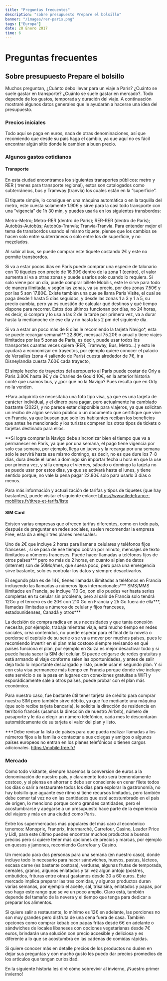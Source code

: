```yaml
---
title: "Preguntas frecuentes"
description: "sobre presupuesto Prepare el bolsillo"
banner: "/images/rer-paris.png"
tags: ["Europa"]
date: 20 Enero 2017
time: 6
---
```



# Preguntas frecuentes
## Sobre presupuesto Prepare el bolsillo

Muchos preguntan, ¿Cuánto debo llevar para un viaje a París?  ¿Cuánto se suele gastar en transporte?  ¿Cuánto se suele gastar en mercado?.
Todo depende de los gustos, temporada y duración del viaje. A continuación mostraré algunos datos generales que le ayudarán a hacerse una idea del presupuesto.

### Precios iniciales

Todo aquí se paga en euros, nada de otras denominaciones, así que recomiendo que desde su país haga el cambio, ya que aquí no es fácil encontrar algún sitio donde le cambien a buen precio.

### Algunos gastos cotidianos

#### Transporte

En esta ciudad encontramos los siguientes transportes públicos: metro y RER ( trenes para transporte regional), estos son catalogados como subterráneos, bus y Tramway (tranvía) los cuales están en la “superficie”.

El tiquete simple, lo consigue en una máquina automática o en la taquilla del metro, este cuesta solamente 1.90€ y sirve para la casi todo transporte con una  “vigencia” de  1h 30 min, y puedes usarla en los siguientes transbordos: 

Metro-Metro; Metro-RER (dentro de París); RER-RER (dentro de París); Autobús-Autobús;  Autobús-Tranvía; Tranvía-Tranvía. Para entender mejor el tema de transbordos usando el mismo tiquete, piense que los cambios se hacen solo entre subterráneos o solo entre los de superficie, y no mezclados.

Al subir al bus, se puede comprar este tiquete costando 2€ y este no permite transbordos.

Si va a estar pocos días en París puede comprar una especie de talonario con 10 tiquetes con precio de 16.90€ dentro de la zona 1 (centro), el valor aumenta si va a otras zonas y puede usarlos solo cuando lo requiera. Si solo viene por un día, puede comprar billete Mobilis, este le sirve para todo de manera ilimitada, y según las zonas, va su precio, por dos zonas 7.50€ y por las 5 son 17.80€. Existe también una que se llama Paris Visite, el cual se paga desde 1 hasta 5 días seguidos, y desde las zonas 1 a 3 y 1 a 5, su precio cambia, pero ya es cuestión de calcular qué destinos y qué tiempo dispone para recorrer. Estos dos últimos funcionan por días, no 24 horas, es decir, si compra y lo usa a las 2 de la tarde por primera vez, va a durar hasta la medianoche de ese día y no hasta las 2 pm del siguiente día.

Si va a estar un poco más de 8 días le recomiendo la tarjeta Navigo*, esta se puede recargar semanal** 22.80€, mensual 75.20€ o anual y tiene viajes ilimitados por las 5 zonas de París, es decir, puede usar todos los transportes cuantas veces quiera  (RER, Tramway, Bus, Metro…) y esto le ayudará a economizar en trayectos, por ejemplo quiere conocer el palacio de Versalles (zona 4 saliendo de París) cuesta alrededor de 7€, ir a Disneylandia cuesta 7.60€ cada trayecto, 

El simple hecho de trayectos del aeropuerto al París puede costar de Orly a Paris 3.80€ hasta 8€ y de Charles de Gould 10€, en la anterior historia conté que usamos bus, y ¿por qué no la Navigo? Pues resulta que en Orly no la venden.

*Para adquirirla se necesitaba una foto tipo visa, ya que es una tarjeta de carácter individual, y el dinero para pagar,  pero actualmente ha cambiado bastante (2022), y no parece estar disponible para viajeros, ya que solicitan un recibo de algún servicio público o un documento que certifique que vive en Francia, ya que buscan que solo los habitantes reciban los beneficios que antes he mencionado y los turistas compren los otros tipos de tickets o tarjetas destinado para ellos.

**Si logra comprar la Navigo debe sincronizar bien el tiempo que va a permanecer en París, ya que por una semana, el pago tiene vigencia por solo esa semana, por ejemplo, llega un jueves y la recarga por una semana solo le servirá hasta ese mismo domingo, es decir, no es que dure los 7-8 días, dura desde el lunes a domingo sin importar fecha u hora en que la use por primera vez, y si la compra el viernes, sábado o domingo la tarjeta no se puede usar por estos días, ya que se activará hasta el lunes, y tiene sentido porque, no vale la pena pagar 22.80€ solo para usarlo 3 días o menos.

Para más información y actualización de tarifas y tipos de tiquetes (que hay bastantes), puede visitar el siguiente enlace: https://www.iledefrance-mobilites.fr/titres-et-tarifs/liste

#### SIM Card

Existen varias empresas que ofrecen tarifas diferentes, como en todo país, después de preguntar en redes sociales, suelen recomendar la empresa Free, esta da a elegir tres planes mensuales:

Uno de 2€ que incluye 2 horas para llamar a celulares y teléfonos fijos franceses , si se pasa de ese tiempo cobran por minuto, mensajes de texto  ilimitados a números franceses. Puede hacer llamadas a teléfonos fijos de otros países*** pero no más de 2 horas, en cuanto al plan de datos (internet) son de 50Mo/mes, que suena poco, pero para una emergencia sirve bastante, solo es controlar los datos y siempre desactivarlos.

El segundo plan es de 14€, tienes llamadas ilimitadas a teléfonos en Francia incluyendo las llamadas a números fijos internacionales*** SMS/MMS ilimitados en Francia, se incluye 110 Go, con ello puedes ver hasta series completas en tu celular sin problema, pero al salir de Francia solo tendrá 12Go y el tercero es de 20€ con 210 Go en Francia y 25 Go fuera de ella***, llamadas ilimitadas a números de celular y fijos franceses, estadounidenses, Canadá y otros***

La decisión de compra radica en sus necesidades y que tanta conexión necesita, por ejemplo, trabaja mientras viaja, está mucho tiempo en redes sociales, crea contenidos, no puede esperar para el final de la novela o perderse el capítulo de su serie o se va a mover por muchos países, pues le recomiendo invertir en el plan más costoso siempre revisando en qué países funciona el plan, por ejemplo en Suiza es mejor desactivar todo y si puede hasta sacar la SIM del celular. Si puede colgarse de redes gratuitas y está armando el viaje conforme salen las oportunidades, y antes de salir deja todo lo importante descargado y listo, puede usar el segundo plan. Y si con esta visa permanece más tiempo en Francia porque donde vive incluye este servicio o se la pasa en lugares con conexiones gratuitas a WIFI  y esporádicamente sale a otros países, puede probar con el plan más económico.

Para nuestro caso, fue bastante útil tener tarjeta de crédito para comprar nuestra SIM pero también sirve débito, ya que fue mediante una máquina (que solo recibe tarjeta bancaria), le solicita la dirección de residencia en territorio francés (usamos la dirección de nuestro Airbnb), número de pasaporte y le da a elegir un número telefónico, cada mes le descontarán automáticamente de su tarjeta el valor del plan y listo.

***Debe revisar la lista de países para que pueda realizar llamadas a los números fijos a la familia o contactar a sus colegas y amigos o algunos países europeos no entran en los planes telefónicos o tienen cargos adicionales. https://mobile.free.fr/

### Mercado

Como todo visitante, siempre hacemos la conversion de euros a la denominación de nuestro país, y claramente todo será tremendamente costoso, y si piensa en ahorrar o debe ser consciente en cenar filete todos los días o salir a restaurante todos los días para explorar la gastronomía, no hay bolsillo que aguante ese ritmo si tiene recursos limitados, pero también debe comer tal vez no en las cantidades que esté acostumbrado en el país de origen, lo menciono porque como grandes cantidades, pero el acostumbrarse y apegarse a un presupuesto hace parte de la experiencia del viajero y más en una ciudad como París. 

Entre los supermercados más populares del más caro al económico tenemos: Monoprix, Franprix, Intermarché, Carrefour, Casino, Leader Price y Lidl, para este último puedes encontrar muchos productos a buenos precios pero si quiere tener más opciones de precios y marcas, por ejemplo en quesos y jamones, recomiendo Carrefour y Casino.

Un mercado para dos personas para una semana (en nuestro caso), donde incluye todo lo necesario para hacer sándwiches, huevos, pastas, lácteos, escasa carne (es bastante costosa),  verduras, algunas frutas de temporada, cereales, granos, algunos enlatados y tal vez algún antojo (postres, embutidos, frituras entre otras) gastamos desde 30 a 60 euros. Este mercado implica preparar las tres comidas, y algunos productos duran varias semanas, por ejemplo el aceite, sal, trisalsina, enlatados y papas, por eso hago este rango que se ve un poco amplio. Claro está, también depende del tamaño de la nevera y el tiempo que tenga para dedicar a preparar los alimentos.

Si quiere salir a restaurante, lo mínimo es 12€ en adelante, las porciones no son muy grandes pero disfruta de una cena fuera de casa. También opciones como comprar kebab con papas fritas desde 6€ en adelante o sándwiches de locales libaneses con opciones vegetarianas desde 7€ euros, brindarán una solución con precio accesible y deliciosa y es diferente a lo que se acostumbra en las cadenas de comidas rápidas.

Si quiere conocer más en detalle precios de los productos no duden en dejar sus preguntas y con mucho gusto les puedo dar precios promedios de los artículos que tengan curiosidad.


En la siguiente historia les diré cómo sobrevivir al invierno, ¡Nuestro primer invierno!
